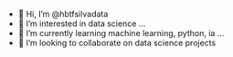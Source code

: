 - 👋 Hi, I’m @hbtfsilvadata
- 👀 I’m interested in data science ...
- 🌱 I’m currently learning machine learning, python, ia ...
- 💞️ I’m looking to collaborate on data science projects

<!---
hbtfsilvadata/hbtfsilvadata is a ✨ special ✨ repository because its `README.md` (this file) appears on your GitHub profile.
You can click the Preview link to take a look at your changes.
--->
